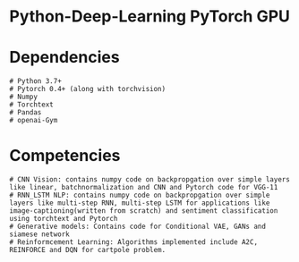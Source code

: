 # Python-Deep-Learning PyTorch GPU

# Dependencies
	# Python 3.7+
	# Pytorch 0.4+ (along with torchvision)
	# Numpy
	# Torchtext
	# Pandas
	# openai-Gym

# Competencies
	# CNN Vision: contains numpy code on backpropgation over simple layers like linear, batchnormalization and CNN and Pytorch code for VGG-11
	# RNN_LSTM NLP: contains numpy code on backpropgation over simple layers like multi-step RNN, multi-step LSTM for applications like image-captioning(written from scratch) and sentiment classification using torchtext and Pytorch
	# Generative models: Contains code for Conditional VAE, GANs and siamese network
	# Reinformcement Learning: Algorithms implemented include A2C, REINFORCE and DQN for cartpole problem.
